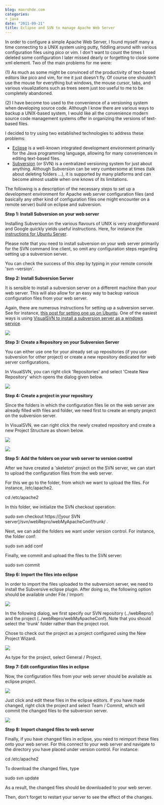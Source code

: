 ```yaml
---
blog: maxrohde.com
categories:
- java
date: "2011-09-21"
title: Eclipse and SVN to manage Apache Web Server
---
```


In order to configure a simple Apache Web Server, I found myself many a time connecting to a UNIX system using putty, fiddling around with various configuration files using pico or vim. I don't want to count the times I deleted some configuration I later missed dearly or forgetting to close some xml element. Two of the main problems for me were:

(1) As much as some might be convinced of the productivity of text-based editors like pico and vim, for me it just doesn't fly. Of course one shouldn't use the mouse for everything but windows, the mouse cursor, tabs, and various visualizations such as trees seem just too useful to me to be completely abandoned.

(2) I have become too used to the convenience of a versioning system when developing source code. Although I know there are various ways to backup a UNIX-based system, I would like all the convenience modern source code management systems offer in organizing the versions of text-based files.

I decided to try using two established technologies to address these problems:

- [Eclipse](http://eclipse.org/) is a well-known integrated development environment primarily for the Java programming language, allowing for many conveniences in editing text-based files.
- [Subversion](http://en.wikipedia.org/wiki/Apache_Subversion) (or SVN) is a centralized versioning system for just about anything. Although Subversion can be very cumbersome at times (talk about deleting folders …), it is supported by many platforms and can become almost usable when one knows of its limitations.

The following is a description of the necessary steps to set up a development environment for Apache web server configuration files (and basically any other kind of configuration files one might encounter on a remote server) build on eclipse and subversion.

**Step 1: Install Subversion on your web server**

Installing Subversion on the various flavours of UNIX is very straightforward and Google quickly yields useful instructions. Here, for instance the [instructions for Ubuntu Server](https://help.ubuntu.com/8.04/serverguide/C/subversion.html).

Please note that you need to install subversion on your web server primarily for the SVN command line client, so omit any configuration steps regarding setting up a subversion server.

You can check the success of this step by typing in your remote console 'svn –version'.

**Step 2: Install Subversion Server**

It is sensible to install a subversion server on a different machine than your web server. This will also allow for an easy way to backup various configuration files from your web server.

Again, there are numerous instructions for setting up a subversion server. See for instance, [this post for setting one up on Ubuntu](http://maxrohde.com/2010/05/13/setting-up-a-subversion-server-on-ubuntu-9-10/). One of the easiest ways is using [VisualSVN to install a subversion server as a windows service](http://www.visualsvn.com/server/).

![](images/092111_0029_eclipseands1.png)

**Step 3: Create a Repository on your Subversion Server**

You can either use one for your already set up repositories (if you use subversion for other project) or create a new repository dedicated for web server configurations.

In VisualSVN, you can right click 'Repositories' and select 'Create New Repository' which opens the dialog given below.

![](images/092111_0029_eclipseands2.png)

**Step 4: Create a project in your repository**

Since the folders in which the configuration files lie on the web server are already filled with files and folder, we need first to create an empty project on the subversion server.

In VisualSVN, we can right click the newly created repository and create a new Project Structure as shown below.

![](images/092111_0029_eclipseands3.png)

![](images/092111_0029_eclipseands4.png)

**Step 5: Add the folders on your web server to version control**

After we have created a 'skeleton' project on the SVN server, we can start to upload the configuration files from the web server.

For this we go to the folder, from which we want to upload the files. For instance, /etc/apache2.

cd /etc/apache2

In this folder, we initialize the SVN checkout operation:

sudo svn checkout https://\[your SVN server\]/svn/webRepro/webMyApacheConf/trunk/ .

Next, we can add the folders we want under version control. For instance, the folder conf:

sudo svn add conf

Finally, we commit and upload the files to the SVN server:

sudo svn commit

**Step 6: Import the files into eclipse**

In order to import the files uploaded to the subversion server, we need to install the Subversive eclipse plugin. After doing so, the following option should be available under File / Import:

![](images/092111_0029_eclipseands5.png)

In the following dialog, we first specify our SVN repository (../webRepro/) and the project (../webRepro/webMyApacheConf). Note that you should select the 'trunk' folder rather than the project root.

Chose to check out the project as a project configured using the New Project Wizard.

![](images/092111_0029_eclipseands6.png)

As type for the project, select General / Project.

**Step 7: Edit configuration files in eclipse**

Now, the configuration files from your web server should be available as eclipse project.

![](images/092111_0029_eclipseands7.png)

Just click and edit these files in the eclipse editors. If you have made changed, right click the project and select Team / Commit, which will commit the changed files to the subversion server.

![](images/092111_0029_eclipseands8.png)

**Step 8: Import changed files to web server**

Finally, if you have changed files in eclipse, you need to reimport these files onto your web server. For this connect to your web server and navigate to the directory you have placed under version control. For instance:

cd /etc/apache2

To download the changed files, type

sudo svn update

As a result, the changed files should be downloaded to your web server.

Then, don't forget to restart your server to see the effect of the changes.
